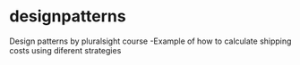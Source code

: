 # designpatterns
Design patterns by pluralsight course
-Example of how to calculate shipping costs using diferent strategies
